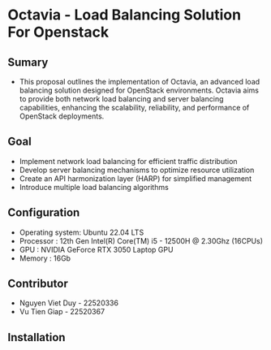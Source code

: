 # Octavia - Load Balancing Solution For Openstack

## Sumary
- This proposal outlines the implementation of Octavia, an advanced load balancing solution designed for OpenStack environments. Octavia aims to provide both network load balancing and server balancing capabilities, enhancing the scalability, reliability, and performance of OpenStack deployments.

## Goal
- Implement network load balancing for efficient traffic distribution
- Develop server balancing mechanisms to optimize resource utilization
- Create an API harmonization layer (HARP) for simplified management
- Introduce multiple load balancing algorithms

## Configuration
- Operating system: Ubuntu 22.04 LTS
- Processor : 12th Gen Intel(R) Core(TM) i5 - 12500H @ 2.30Ghz (16CPUs)
- GPU : NVIDIA GeForce RTX 3050 Laptop GPU
- Memory : 16Gb

## Contributor
- Nguyen Viet Duy - 22520336
- Vu Tien Giap - 22520367

## Installation





